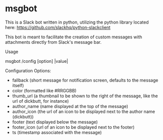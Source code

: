 # msgbot

This is a Slack bot written in python, utilizing the python library located
here: https://github.com/slackhq/python-slackclient

This bot is meant to facilitate the creation of custom messages with
attachments directly from Slack's message bar.

Usage

msgbot /config [option] |value|

Configuration Options:

* fallback (short message for notification screen, defaults to the message itself)
* color (formatted like #RRGGBB)
* thumb_url  (a thumbnail to be shown to the right of the message, like the url of dickbutt, for instance)
* author_name (name displayed at the top of the message)
* author_icon (the url of an icon to be displayed next to the author name (dickbutt))
* footer (text displayed below the message)
* footer_icon (url of an icon to be displayed next to the footer)
* ts (timestamp associated with the message)


